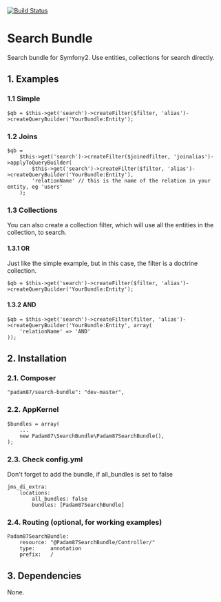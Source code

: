 [![Build Status](https://travis-ci.org/Padam87/SearchBundle.png)](https://travis-ci.org/Padam87/SearchBundle)

# Search Bundle #

Search bundle for Symfony2. Use entities, collections for search directly.

## 1. Examples ##

### 1.1 Simple ###

	$qb = $this->get('search')->createFilter($filter, 'alias')->createQueryBuilder('YourBundle:Entity');

### 1.2 Joins ###

	$qb =
        $this->get('search')->createFilter($joinedfilter, 'joinalias')->applyToQueryBuilder(
            $this->get('search')->createFilter($filter, 'alias')->createQueryBuilder('YourBundle:Entity'),
            'relationName' // this is the name of the relation in your entity, eg 'users'
        );

### 1.3 Collections ###

You can also create a collection filter, which will use all the entities in the collection, to search.

#### 1.3.1 OR ####

Just like the simple example, but in this case, the filter is a doctrine collection.

	$qb = $this->get('search')->createFilter($filter, 'alias')->createQueryBuilder('YourBundle:Entity');

#### 1.3.2 AND ####

    $qb = $this->get('search')->createFilter(filter, 'alias')->createQueryBuilder('YourBundle:Entity', array(
        'relationName' => 'AND'
    ));

## 2. Installation ##

### 2.1. Composer ###

    "padam87/search-bundle": "dev-master",

### 2.2. AppKernel ###

    $bundles = array(
		...
        new Padam87\SearchBundle\Padam87SearchBundle(),
    );

### 2.3. Check config.yml ###

Don't forget to add the bundle, if all_bundles is set to false

	jms_di_extra:
	    locations:
	        all_bundles: false
	        bundles: [Padam87SearchBundle]

### 2.4. Routing (optional, for working examples) ###

	Padam87SearchBundle:
	    resource: "@Padam87SearchBundle/Controller/"
	    type:     annotation
	    prefix:   /

## 3. Dependencies

None.